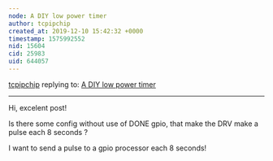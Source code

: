 ```yaml
---
node: A DIY low power timer
author: tcpipchip
created_at: 2019-12-10 15:42:32 +0000
timestamp: 1575992552
nid: 15604
cid: 25983
uid: 644057
---
```




[tcpipchip](../profile/tcpipchip) replying to: [A DIY low power timer](../notes/cfastie/01-24-2018/a-diy-low-power-timer)

----
Hi, excelent post!

Is there some config without use of DONE gpio, that make the DRV make a pulse each 8 seconds ?

I want to send a pulse to a gpio processor each 8 seconds!